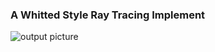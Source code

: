
### A Whitted Style Ray Tracing Implement

![output picture]([render_output.ppm](https://github.com/jiannanya/whitted_ray_tracing/blob/main/render_output.ppm))
